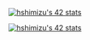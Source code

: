 [![hshimizu's 42 stats](https://badge42.vercel.app/api/v2/cli8iiigp012208jrbjkvd1d4/stats?cursusId=21&coalitionId=undefined)](https://github.com/JaeSeoKim/badge42)

[![hshimizu's 42 stats](https://badge42.vercel.app/api/v2/cli8iiigp012208jrbjkvd1d4/stats?cursusId=21&coalitionId=undefined)](https://github.com/JaeSeoKim/badge42)

